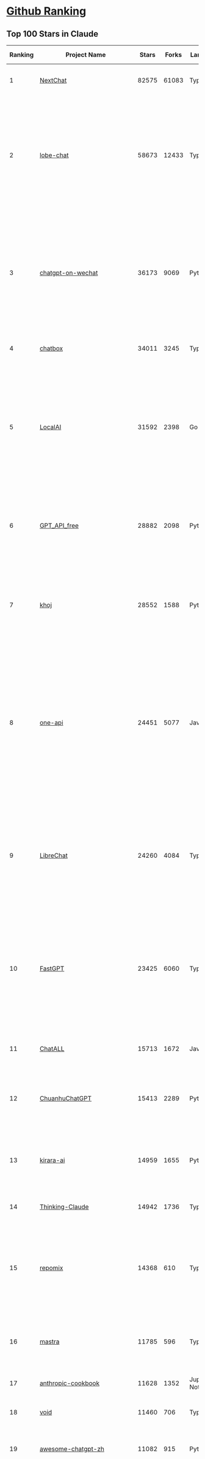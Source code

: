 [Github Ranking](../README.md)
==========

## Top 100 Stars in Claude

| Ranking | Project Name | Stars | Forks | Language | Open Issues | Description | Last Commit |
| ------- | ------------ | ----- | ----- | -------- | ----------- | ----------- | ----------- |
| 1 | [NextChat](https://github.com/ChatGPTNextWeb/NextChat) | 82575 | 61083 | TypeScript | 614 | ✨ Light and Fast AI Assistant. Support: Web \| iOS \| MacOS \| Android \|  Linux \| Windows | 2025-04-07T10:57:52Z |
| 2 | [lobe-chat](https://github.com/lobehub/lobe-chat) | 58673 | 12433 | TypeScript | 665 | 🤯 Lobe Chat - an open-source, modern-design AI chat framework. Supports Multi AI Providers( OpenAI / Claude 3 / Gemini / Ollama / DeepSeek / Qwen), Knowledge Base (file upload / knowledge management / RAG ), Multi-Modals (Plugins/Artifacts) and Thinking. One-click FREE deployment of your private ChatGPT/ Claude / DeepSeek application. | 2025-04-09T02:54:06Z |
| 3 | [chatgpt-on-wechat](https://github.com/zhayujie/chatgpt-on-wechat) | 36173 | 9069 | Python | 283 | 基于大模型搭建的聊天机器人，同时支持 微信公众号、企业微信应用、飞书、钉钉 等接入，可选择GPT3.5/GPT-4o/GPT-o1/ DeepSeek/Claude/文心一言/讯飞星火/通义千问/ Gemini/GLM-4/Claude/Kimi/LinkAI，能处理文本、语音和图片，访问操作系统和互联网，支持基于自有知识库进行定制企业智能客服。 | 2025-03-30T07:12:29Z |
| 4 | [chatbox](https://github.com/chatboxai/chatbox) | 34011 | 3245 | TypeScript | 636 | User-friendly Desktop Client App for AI Models/LLMs (GPT, Claude, Gemini, Ollama...) | 2025-03-20T15:20:56Z |
| 5 | [LocalAI](https://github.com/mudler/LocalAI) | 31592 | 2398 | Go | 420 | :robot: The free, Open Source alternative to OpenAI, Claude and others. Self-hosted and local-first. Drop-in replacement for OpenAI,  running on consumer-grade hardware. No GPU required. Runs gguf, transformers, diffusers and many more models architectures. Features: Generate Text, Audio, Video, Images, Voice Cloning, Distributed, P2P inference | 2025-04-08T20:15:33Z |
| 6 | [GPT_API_free](https://github.com/chatanywhere/GPT_API_free) | 28882 | 2098 | Python | 3 | Free ChatGPT&DeepSeek API Key，免费ChatGPT&DeepSeek API。免费接入DeepSeek API和GPT4 API，支持 gpt \| deepseek \| claude \| gemini \| grok 等排名靠前的常用大模型。 | 2025-03-17T20:29:27Z |
| 7 | [khoj](https://github.com/khoj-ai/khoj) | 28552 | 1588 | Python | 72 | Your AI second brain. Self-hostable. Get answers from the web or your docs. Build custom agents, schedule automations, do deep research. Turn any online or local LLM into your personal, autonomous AI (gpt, claude, gemini, llama, qwen, mistral). Get started - free. | 2025-04-08T12:37:22Z |
| 8 | [one-api](https://github.com/songquanpeng/one-api) | 24451 | 5077 | JavaScript | 824 | LLM API 管理 & 分发系统，支持 OpenAI、Azure、Anthropic Claude、Google Gemini、DeepSeek、字节豆包、ChatGLM、文心一言、讯飞星火、通义千问、360 智脑、腾讯混元等主流模型，统一 API 适配，可用于 key 管理与二次分发。单可执行文件，提供 Docker 镜像，一键部署，开箱即用。LLM API management & key redistribution system, unifying multiple providers under a single API. Single binary, Docker-ready, with an English UI. | 2025-02-21T11:30:22Z |
| 9 | [LibreChat](https://github.com/danny-avila/LibreChat) | 24260 | 4084 | TypeScript | 136 | Enhanced ChatGPT Clone: Features Agents, DeepSeek, Anthropic, AWS, OpenAI, Assistants API, Azure, Groq, o1, GPT-4o, Mistral, OpenRouter, Vertex AI, Gemini, Artifacts, AI model switching, message search, Code Interpreter, langchain, DALL-E-3, OpenAPI Actions, Functions, Secure Multi-User Auth, Presets, open-source for self-hosting. Active project. | 2025-04-09T03:19:57Z |
| 10 | [FastGPT](https://github.com/labring/FastGPT) | 23425 | 6060 | TypeScript | 479 | FastGPT is a knowledge-based platform built on the LLMs, offers a comprehensive suite of out-of-the-box capabilities such as data processing, RAG retrieval, and visual AI workflow orchestration, letting you easily develop and deploy complex question-answering systems without the need for extensive setup or configuration. | 2025-04-08T10:03:58Z |
| 11 | [ChatALL](https://github.com/ai-shifu/ChatALL) | 15713 | 1672 | JavaScript | 223 |  Concurrently chat with ChatGPT, Bing Chat, Bard, Alpaca, Vicuna, Claude, ChatGLM, MOSS, 讯飞星火, 文心一言 and more, discover the best answers | 2025-03-14T16:14:36Z |
| 12 | [ChuanhuChatGPT](https://github.com/GaiZhenbiao/ChuanhuChatGPT) | 15413 | 2289 | Python | 122 | GUI for ChatGPT API and many LLMs. Supports agents, file-based QA, GPT finetuning and query with web search. All with a neat UI. | 2025-03-13T09:36:38Z |
| 13 | [kirara-ai](https://github.com/lss233/kirara-ai) | 14959 | 1655 | Python | 255 | 🤖 可 DIY 的 多模态 AI 聊天机器人 \| 🚀 快速接入 微信、 QQ、Telegram、等聊天平台 \| 🦈支持DeepSeek、Grok、Claude、Ollama、Gemini、OpenAI \| 工作流系统、网页搜索、AI画图、人设调教、虚拟女仆、语音对话 \|  | 2025-04-06T19:17:25Z |
| 14 | [Thinking-Claude](https://github.com/richards199999/Thinking-Claude) | 14942 | 1736 | TypeScript | 0 | Let your Claude able to think | 2025-03-10T04:02:46Z |
| 15 | [repomix](https://github.com/yamadashy/repomix) | 14368 | 610 | TypeScript | 77 | 📦 Repomix (formerly Repopack) is a powerful tool that packs your entire repository into a single, AI-friendly file. Perfect for when you need to feed your codebase to Large Language Models (LLMs) or other AI tools like Claude, ChatGPT, DeepSeek, Perplexity, Gemini, Gemma, Llama, Grok, and more. | 2025-04-07T02:37:06Z |
| 16 | [mastra](https://github.com/mastra-ai/mastra) | 11785 | 596 | TypeScript | 68 | The TypeScript AI agent framework. ⚡ Assistants, RAG, observability. Supports any LLM: GPT-4, Claude, Gemini, Llama. | 2025-04-09T03:01:46Z |
| 17 | [anthropic-cookbook](https://github.com/anthropics/anthropic-cookbook) | 11628 | 1352 | Jupyter Notebook | 28 | A collection of notebooks/recipes showcasing some fun and effective ways of using Claude. | 2025-03-07T17:43:37Z |
| 18 | [void](https://github.com/voideditor/void) | 11460 | 706 | TypeScript | 73 | None | 2025-04-08T09:44:10Z |
| 19 | [awesome-chatgpt-zh](https://github.com/EmbraceAGI/awesome-chatgpt-zh) | 11082 | 915 | Python | 0 | ChatGPT 中文指南🔥，ChatGPT 中文调教指南，指令指南，应用开发指南，精选资源清单，更好的使用 chatGPT 让你的生产力 up up up! 🚀 | 2024-11-05T10:24:21Z |
| 20 | [claude-engineer](https://github.com/Doriandarko/claude-engineer) | 10961 | 1164 | Python | 10 | Claude Engineer is an interactive command-line interface (CLI) that leverages the power of Anthropic's Claude-3.5-Sonnet model to assist with software development tasks.This framework enables Claude to generate and manage its own tools, continuously expanding its capabilities through conversation. Available both as a CLI and a modern web interface | 2024-12-12T22:08:15Z |
| 21 | [LangBot](https://github.com/RockChinQ/LangBot) | 10348 | 758 | Python | 87 | 😎简单易用、🧩丰富生态 - 大模型原生即时通信机器人平台 \| 适配 QQ / 微信（企业微信、个人微信）/ 飞书 / 钉钉 / Discord / Telegram / Slack 等平台 \| 支持 ChatGPT、DeepSeek、Dify、Claude、Gemini、xAI Grok、Ollama、LM Studio、阿里云百炼、火山方舟、SiliconFlow、Qwen、Moonshot、ChatGLM、SillyTraven、MCP 等 LLM 的机器人 / Agent \| LLM-based instant messaging bots platform, supports Discord, Telegram, WeChat, Lark, DingTalk, QQ, Slack | 2025-04-08T09:57:38Z |
| 22 | [coai](https://github.com/coaidev/coai) | 8194 | 1099 | TypeScript | 20 | 🚀 Next Generation AI One-Stop Internationalization Solution. 🚀 下一代 AI 一站式 B/C 端解决方案，支持 OpenAI，Midjourney，Claude，讯飞星火，Stable Diffusion，DALL·E，ChatGLM，通义千问，腾讯混元，360 智脑，百川 AI，火山方舟，新必应，Gemini，Moonshot 等模型，支持对话分享，自定义预设，云端同步，模型市场，支持弹性计费和订阅计划模式，支持图片解析，支持联网搜索，支持模型缓存，丰富美观的后台管理与仪表盘数据统计。 | 2025-03-24T17:56:38Z |
| 23 | [Noi](https://github.com/lencx/Noi) | 7361 | 554 | JavaScript | 146 | 🚀 Power Your World with AI - Explore, Extend, Empower. | 2025-03-16T05:32:26Z |
| 24 | [claude-code](https://github.com/anthropics/claude-code) | 7334 | 381 | Shell | 263 | Claude Code is an agentic coding tool that lives in your terminal, understands your codebase, and helps you code faster by executing routine tasks, explaining complex code, and handling git workflows - all through natural language commands. | 2025-04-05T02:00:54Z |
| 25 | [Upsonic](https://github.com/Upsonic/Upsonic) | 7272 | 682 | Python | 28 | The most reliable AI agent framework that supports MCP. | 2025-04-08T16:21:51Z |
| 26 | [new-api](https://github.com/QuantumNous/new-api) | 6581 | 1304 | Go | 143 | AI模型接口管理与分发系统，支持将多种大模型转为统一格式调用，支持OpenAI、Claude等格式，可供个人或者企业内部管理与分发渠道使用，本项目基于One API二次开发。🍥 The next-generation LLM gateway and AI asset management system supports multiple languages. | 2025-04-08T10:15:26Z |
| 27 | [opencommit](https://github.com/di-sukharev/opencommit) | 6571 | 350 | JavaScript | 144 | GPT wrapper for git — generate commit messages with an LLM in 1 sec — works best with Claude 3.5 — supports local models too | 2025-04-08T08:19:53Z |
| 28 | [BlackFriday-GPTs-Prompts](https://github.com/friuns2/BlackFriday-GPTs-Prompts) | 6531 | 1016 | None | 83 | List of free GPTs that doesn't require plus subscription  | 2024-11-08T11:03:14Z |
| 29 | [aichat](https://github.com/sigoden/aichat) | 6327 | 411 | Rust | 0 | All-in-one LLM CLI tool featuring Shell Assistant, Chat-REPL, RAG, AI Tools & Agents, with access to OpenAI, Claude, Gemini, Ollama, Groq, and more. | 2025-03-28T14:14:41Z |
| 30 | [promptfoo](https://github.com/promptfoo/promptfoo) | 6116 | 507 | TypeScript | 148 | Test your prompts, agents, and RAGs. Red teaming, pentesting, and vulnerability scanning for LLMs. Compare performance of GPT, Claude, Gemini, Llama, and more. Simple declarative configs with command line and CI/CD integration. | 2025-04-08T22:22:53Z |
| 31 | [llamacoder](https://github.com/Nutlope/llamacoder) | 5859 | 1324 | TypeScript | 38 | Open source Claude Artifacts – built with Llama 3.1 405B | 2025-04-08T15:15:38Z |
| 32 | [deep-searcher](https://github.com/zilliztech/deep-searcher) | 5327 | 508 | Python | 20 | Open Source Deep Research Alternative to Reason and Search on Private Data. Written in Python. | 2025-04-07T02:50:16Z |
| 33 | [code2prompt](https://github.com/mufeedvh/code2prompt) | 5324 | 307 | Rust | 8 | A CLI tool to convert your codebase into a single LLM prompt with source tree, prompt templating, and token counting. | 2025-04-08T15:02:39Z |
| 34 | [fragments](https://github.com/e2b-dev/fragments) | 5201 | 672 | TypeScript | 9 | Open-source Next.js template for building apps that are fully generated by AI. By E2B. | 2025-04-06T17:57:17Z |
| 35 | [opencompass](https://github.com/open-compass/opencompass) | 5122 | 532 | Python | 291 | OpenCompass is an LLM evaluation platform, supporting a wide range of models (Llama3, Mistral, InternLM2,GPT-4,LLaMa2, Qwen,GLM, Claude, etc) over 100+ datasets. | 2025-04-08T06:42:26Z |
| 36 | [deepclaude](https://github.com/getAsterisk/deepclaude) | 4987 | 393 | Rust | 44 | A high-performance LLM inference API and Chat UI that integrates DeepSeek R1's CoT reasoning traces with Anthropic Claude models. | 2025-02-04T22:55:51Z |
| 37 | [GodMode](https://github.com/smol-ai/GodMode) | 4250 | 334 | TypeScript | 50 | AI Chat Browser: Fast, Full webapp access to ChatGPT / Claude / Bard / Bing / Llama2! I use this 20 times a day. | 2024-07-29T00:31:03Z |
| 38 | [maestro](https://github.com/Doriandarko/maestro) | 4226 | 657 | Python | 32 | A framework for Claude Opus to intelligently orchestrate subagents. | 2024-07-01T06:49:15Z |
| 39 | [fastmcp](https://github.com/jlowin/fastmcp) | 4121 | 195 | Python | 31 | The fast, Pythonic way to build Model Context Protocol servers 🚀  | 2025-04-08T17:33:40Z |
| 40 | [bot-on-anything](https://github.com/zhayujie/bot-on-anything) | 4060 | 924 | Python | 262 | A large model-based chatbot builder that can quickly integrate AI models (including ChatGPT, Claude, Gemini) into various software applications (such as Telegram, Gmail, Slack, and websites). | 2025-01-03T14:13:51Z |
| 41 | [obsidian-smart-connections](https://github.com/brianpetro/obsidian-smart-connections) | 3502 | 203 | JavaScript | 347 | Chat with your notes & see links to related content with AI embeddings. Use local models or 100+ via APIs like Claude, Gemini, ChatGPT & Llama 3 | 2025-04-08T01:12:43Z |
| 42 | [casibase](https://github.com/casibase/casibase) | 3463 | 405 | Go | 32 | ⚡️AI Cloud OS: Open-source enterprise-level AI knowledge base and Manus-like agent management platform with admin UI, user management and Single-Sign-On⚡️, supports ChatGPT, Claude, DeepSeek R1, Llama, Ollama, HuggingFace, etc., chat bot demo: https://ai.casibase.com, admin UI demo: https://ai-admin.casibase.com | 2025-04-08T17:10:49Z |
| 43 | [every-chatgpt-gui](https://github.com/billmei/every-chatgpt-gui) | 3345 | 240 | None | 6 | Every front-end GUI client for ChatGPT, Claude, and other LLMs | 2025-03-29T17:02:40Z |
| 44 | [codecompanion.nvim](https://github.com/olimorris/codecompanion.nvim) | 3122 | 188 | Lua | 1 | ✨ AI-powered coding, seamlessly in Neovim | 2025-04-08T22:18:21Z |
| 45 | [Awesome-ChatGPT-prompts-ZH_CN](https://github.com/L1Xu4n/Awesome-ChatGPT-prompts-ZH_CN) | 2988 | 164 | None | 12 | 如何将ChatGPT调教成一只猫娘 | 2023-07-18T15:57:44Z |
| 46 | [free-llm-api-resources](https://github.com/cheahjs/free-llm-api-resources) | 2617 | 227 | Python | 3 | A list of free LLM inference resources accessible via API. | 2025-04-09T01:22:38Z |
| 47 | [mcp-playwright](https://github.com/executeautomation/mcp-playwright) | 2593 | 198 | TypeScript | 17 | Playwright Model Context Protocol Server - Tool to automate Browsers and APIs in Claude Desktop, Cline, Cursor IDE and More 🔌 | 2025-03-30T18:51:49Z |
| 48 | [aide](https://github.com/nicepkg/aide) | 2556 | 176 | TypeScript | 31 | Conquer Any Code in VSCode: One-Click Comments, Conversions, UI-to-Code, and AI Batch Processing of Files! 在 VSCode 中征服任何代码：一键注释、转换、UI 图生成代码、AI 批量处理文件！💪 | 2025-03-08T03:13:34Z |
| 49 | [poe-api](https://github.com/ading2210/poe-api) | 2502 | 316 | Python | 39 | [UNMAINTAINED] A reverse engineered Python API wrapper for Quora's Poe, which provides free access to ChatGPT, GPT-4, and Claude. | 2023-09-18T04:56:52Z |
| 50 | [DeepClaude](https://github.com/ErlichLiu/DeepClaude) | 2458 | 484 | Python | 24 | Unleash Next-Level AI! 🚀  💻 Code Generation: DeepSeek r1 + Claude 3.7 Sonnet - Unparalleled Performance! 📝 Content Creation: DeepSeek r1 + Gemini 2.5 Pro - Superior Quality! 🔌 OpenAI-Compatible. 🌊 Streaming & Non-Streaming Support.  ✨ Experience the Future of AI – Today! Click to Try Now! ✨ | 2025-04-03T11:51:59Z |
| 51 | [claude-coder](https://github.com/kodu-ai/claude-coder) | 2385 | 129 | TypeScript | 17 | Kodu is an autonomous coding agent that lives in your IDE. It is a VSCode extension that can help you build your dream project step by step by leveraging the latest technologies in automated coding agents  | 2025-03-17T09:31:18Z |
| 52 | [firecrawl-mcp-server](https://github.com/mendableai/firecrawl-mcp-server) | 2292 | 201 | JavaScript | 15 | Official Firecrawl MCP Server - Adds powerful web scraping to Cursor, Claude and any other LLM clients. | 2025-04-03T16:17:25Z |
| 53 | [awesome-claude-prompts](https://github.com/langgptai/awesome-claude-prompts) | 2258 | 214 | None | 0 | This repo includes Claude prompt curation to use Claude better. | 2025-03-01T00:29:09Z |
| 54 | [griptape](https://github.com/griptape-ai/griptape) | 2242 | 189 | Python | 58 | Modular Python framework for AI agents and workflows with chain-of-thought reasoning, tools, and memory.  | 2025-04-08T20:10:49Z |
| 55 | [VLMEvalKit](https://github.com/open-compass/VLMEvalKit) | 2164 | 318 | Python | 78 | Open-source evaluation toolkit of large multi-modality models (LMMs), support 220+ LMMs, 80+ benchmarks | 2025-04-09T02:52:49Z |
| 56 | [elia](https://github.com/darrenburns/elia) | 2104 | 131 | Python | 12 | A snappy, keyboard-centric terminal user interface for interacting with large language models. Chat with ChatGPT, Claude, Llama 3, Phi 3, Mistral, Gemma and more. | 2024-10-10T19:12:52Z |
| 57 | [ruby_llm](https://github.com/crmne/ruby_llm) | 1939 | 77 | Ruby | 28 | A delightful Ruby way to work with AI. No configuration madness, no complex callbacks, no handler hell – just beautiful, expressive Ruby code. | 2025-04-08T17:19:51Z |
| 58 | [dialoqbase](https://github.com/n4ze3m/dialoqbase) | 1747 | 275 | TypeScript | 39 | Create chatbots with ease | 2024-10-15T14:24:20Z |
| 59 | [tokencost](https://github.com/AgentOps-AI/tokencost) | 1627 | 73 | Python | 13 | Easy token price estimates for 400+ LLMs. TokenOps. | 2025-04-02T18:43:02Z |
| 60 | [Thinking_in_Java_MindMapping](https://github.com/LjyYano/Thinking_in_Java_MindMapping) | 1602 | 461 | None | 0 | 编程笔记、观影指南、读书笔记、生活感悟、Switch 游戏 | 2025-01-27T03:29:42Z |
| 61 | [DesktopCommanderMCP](https://github.com/wonderwhy-er/DesktopCommanderMCP) | 1584 | 164 | TypeScript | 14 | This is MCP server for Claude that gives it terminal control, file system search and diff file editing capabilities | 2025-04-08T20:27:03Z |
| 62 | [claude-task-master](https://github.com/eyaltoledano/claude-task-master) | 1528 | 170 | JavaScript | 40 | An AI-powered task-management system you can drop into Cursor. | 2025-04-08T22:51:21Z |
| 63 | [papersgpt-for-zotero](https://github.com/papersgpt/papersgpt-for-zotero) | 1476 | 48 | JavaScript | 39 | Zotero chat PDF with AI, DeepSeek, GPT 4.5, ChatGPT, Claude, Gemini, Llama 4 | 2025-04-06T04:05:15Z |
| 64 | [GalTransl](https://github.com/GalTransl/GalTransl) | 1471 | 96 | Python | 26 | 支持GPT-4/Claude/Deepseek/Sakura等大语言模型的Galgame自动化翻译解决方案  Automated translation solution for visual novels supporting GPT-4/Claude/Deepseek/Sakura | 2025-04-08T15:16:09Z |
| 65 | [AIChatWeb](https://github.com/Nanjiren01/AIChatWeb) | 1431 | 398 | TypeScript | 20 | 在ChatGPT-Next-Web的基础上，增加注册登录，额度限制，邀请，敏感词，支付，基于docker一键部署。提供后台管理系统，可配置标题、欢迎词、额度不足提醒、公告 | 2024-07-19T07:23:42Z |
| 66 | [unity-mcp](https://github.com/justinpbarnett/unity-mcp) | 1408 | 197 | C# | 17 | A Unity MCP server that allows MCP clients like Claude Desktop or Cursor to perform Unity Editor actions. | 2025-04-09T01:24:48Z |
| 67 | [ax](https://github.com/ax-llm/ax) | 1376 | 104 | TypeScript | 11 | The "official" unofficial DSPy framework. Build LLM powered agents and other workflows, based on the Stanford DSP paper. | 2025-04-07T20:50:57Z |
| 68 | [Agently](https://github.com/AgentEra/Agently) | 1297 | 146 | Python | 27 | [GenAI Application Development Framework]  🚀 Build GenAI application quick and easy 💬 Easy to interact with GenAI agent in code using structure data and chained-calls syntax 🧩 Use Agently Workflow to manage complex GenAI working logic 🔀 Switch to any model without rewrite application code | 2025-04-06T08:39:33Z |
| 69 | [claude-to-chatgpt](https://github.com/jtsang4/claude-to-chatgpt) | 1288 | 151 | Python | 10 | This project converts the API of Anthropic's Claude model to the OpenAI Chat API format. | 2024-08-18T08:35:25Z |
| 70 | [PandoraHelper](https://github.com/nianhua99/PandoraHelper) | 1268 | 173 | TypeScript | 6 | 使用 PandoraHelper 轻松和你的小伙伴共享 ChatGPT Plus/Claude Pro 服务！ | 2025-02-24T09:10:11Z |
| 71 | [ChatChat](https://github.com/okisdev/ChatChat) | 1247 | 216 | TypeScript | 3 | Chat Chat, your own unified chat and search to AI platform, with a simple and easy to use interface. | 2025-04-08T22:05:49Z |
| 72 | [modelfusion](https://github.com/vercel/modelfusion) | 1247 | 88 | TypeScript | 33 | The TypeScript library for building AI applications. | 2024-07-19T15:17:19Z |
| 73 | [spacy-llm](https://github.com/explosion/spacy-llm) | 1224 | 94 | Python | 37 | 🦙 Integrating LLMs into structured NLP pipelines | 2025-01-08T22:26:19Z |
| 74 | [aws-genai-llm-chatbot](https://github.com/aws-samples/aws-genai-llm-chatbot) | 1219 | 370 | TypeScript | 23 | A modular and comprehensive solution to deploy a Multi-LLM and Multi-RAG powered chatbot (Amazon Bedrock, Anthropic, HuggingFace, OpenAI, Meta, AI21, Cohere, Mistral) using AWS CDK on AWS | 2025-04-04T14:49:52Z |
| 75 | [prism](https://github.com/prism-php/prism) | 1217 | 96 | PHP | 19 | A unified interface for working with LLMs in Laravel | 2025-04-08T20:40:04Z |
| 76 | [sage](https://github.com/Storia-AI/sage) | 1205 | 107 | Python | 23 | Chat with any codebase in under two minutes \| Fully local or via third-party APIs | 2024-11-11T04:49:34Z |
| 77 | [claude-prompt-generator](https://github.com/aws-samples/claude-prompt-generator) | 1204 | 111 | Python | 1 | None | 2024-10-10T21:34:35Z |
| 78 | [AISuperDomain](https://github.com/win4r/AISuperDomain) | 1201 | 216 | C# | 34 | Aila(AI超元域): The premier AI integration tool for Windows, macOS, and Android. Ask once, get answers from 10+ AIs like ChatGPT, Gemini, Claude3, Copilot, Poe, perplexity and more. Features customizable AI and prompts. | 2025-03-29T13:30:57Z |
| 79 | [gp.nvim](https://github.com/Robitx/gp.nvim) | 1120 | 94 | Lua | 41 | Gp.nvim (GPT prompt) Neovim AI plugin: ChatGPT sessions & Instructable text/code operations & Speech to text [OpenAI, Ollama, Anthropic, ..] | 2025-04-08T21:18:30Z |
| 80 | [LLM-Prompt-Library](https://github.com/abilzerian/LLM-Prompt-Library) | 1089 | 115 | Python | 0 | My personal prompt library for various LLMs + scripts & tools. Suitable for models from Deepseek, OpenAI, Claude, Meta, Mistral, Google, Grok, and others. | 2025-03-18T17:04:23Z |
| 81 | [bedrock-claude-chat](https://github.com/aws-samples/bedrock-claude-chat) | 1083 | 405 | TypeScript | 117 | AWS-native chatbot using Bedrock | 2025-04-09T03:05:54Z |
| 82 | [poe-api-wrapper](https://github.com/snowby666/poe-api-wrapper) | 1074 | 141 | Python | 27 | 👾 A Python API wrapper for Poe.com. With this, you will have free access to GPT-4, Claude, Llama, Gemini, Mistral and more! 🚀 | 2025-03-07T20:07:31Z |
| 83 | [APIPark](https://github.com/APIParkLab/APIPark) | 1050 | 148 | TypeScript | 70 | 🦄云原生、超高性能 AI&API网关，LLM API 管理、分发系统、开放平台，支持所有AI API，不限于OpenAI、Azure、Anthropic Claude、Google Gemini、DeepSeek、字节豆包、ChatGLM、文心一言、讯飞星火、通义千问、360 智脑、腾讯混元等主流模型，统一 API 请求和返回，API申请与审批，调用统计、负载均衡、多模型灾备。一键部署，开箱即用。Cloud native, ultra-high performance AI&API gateway, LLM API management, distribution system, open platform, supporting all AI APIs. | 2025-04-08T05:46:19Z |
| 84 | [codemcp](https://github.com/ezyang/codemcp) | 1033 | 82 | Python | 24 | Coding assistant MCP for Claude Desktop | 2025-04-08T12:35:39Z |
| 85 | [chatgpt-shell](https://github.com/xenodium/chatgpt-shell) | 1017 | 93 | Emacs Lisp | 41 | A multi-llm Emacs shell (ChatGPT, Claude, DeepSeek, Gemini, Kagi, Ollama, Perplexity) + editing integrations | 2025-04-02T16:34:28Z |
| 86 | [open-computer-use](https://github.com/e2b-dev/open-computer-use) | 1016 | 133 | Python | 7 | AI computer use powered by open source LLMs and E2B Desktop Sandbox | 2025-03-13T07:46:24Z |
| 87 | [langchat](https://github.com/TyCoding/langchat) | 1015 | 206 | Java | 7 | LangChat: Java LLMs/AI Project, Supports Multi AI Providers( Gitee AI/ 智谱清言 / 阿里通义 / 百度千帆 / DeepSeek / 抖音豆包 / 零一万物 / 讯飞星火 / OpenAI / Gemini / Ollama / Azure / Claude 等大模型), Java生态下AI大模型产品解决方案，快速构建企业级AI知识库、AI机器人应用 | 2025-04-03T08:57:02Z |
| 88 | [ChatGPT-Telegram-Bot](https://github.com/yym68686/ChatGPT-Telegram-Bot) | 986 | 314 | Python | 9 | TeleChat: 🤖️ an AI chat Telegram bot can Web Search Powered by GPT-3.5/4/4 Turbo/4o, DALL·E 3, Groq, Gemini 1.5 Pro/Flash and the official Claude2.1/3/3.5 API using Python on Zeabur, fly.io and Replit. | 2025-04-08T19:31:12Z |
| 89 | [RisuAI](https://github.com/kwaroran/RisuAI) | 965 | 165 | TypeScript | 65 | Make your own story. User-friendly software for LLM roleplaying | 2025-04-08T10:22:07Z |
| 90 | [py-gpt](https://github.com/szczyglis-dev/py-gpt) | 954 | 183 | Python | 20 | Desktop AI Assistant powered by o1, o3, GPT-4, GPT-4 Vision, Gemini, Claude, Llama 3, DeepSeek, Bielik, DALL-E,  chat, vision, voice control, image generation and analysis, agents, command execution, file upload/download, speech synthesis and recognition, access to Web, memory, presets, assistants, plugins, and more. Linux, Windows, Mac | 2025-03-06T02:28:15Z |
| 91 | [GenAI_LLM_timeline](https://github.com/hollobit/GenAI_LLM_timeline) | 953 | 58 | None | 4 | ChatGPT, GenerativeAI and LLMs Timeline | 2024-05-19T23:57:02Z |
| 92 | [generative-ai-use-cases](https://github.com/aws-samples/generative-ai-use-cases) | 912 | 217 | TypeScript | 46 | Application implementation with business use cases for safely utilizing generative AI in business operations | 2025-04-09T03:19:26Z |
| 93 | [AIaW](https://github.com/NitroRCr/AIaW) | 887 | 73 | Vue | 10 | AI as Workspace - A better AI (LLM) client. Full-featured, lightweight. Support multiple workspaces, plugin system, cross-platform, local first + real-time cloud sync, Artifacts, MCP \| 更好的 AI 客户端 | 2025-04-08T09:55:59Z |
| 94 | [HiveChat](https://github.com/HiveNexus/HiveChat) | 870 | 144 | TypeScript | 17 | An AI chat bot for small and medium-sized teams, supporting models such as Deepseek, Open AI, Claude, and Gemini. 专为中小团队设计的 AI 聊天应用，支持 Deepseek、Open AI、Claude、Gemini 等模型。 | 2025-04-06T15:03:56Z |
| 95 | [raycast-g4f](https://github.com/XInTheDark/raycast-g4f) | 828 | 58 | JavaScript | 10 | Raycast extension to use GPT, Claude, Llama, and more... all for FREE! + Full support for custom APIs. | 2025-04-06T04:47:33Z |
| 96 | [chatgpt-adapter](https://github.com/bincooo/chatgpt-adapter) | 822 | 183 | Go | 19 | 集成了openai-api、coze、deepseek、cursor、windsurf、qodo、blackbox、you、grok、bing  绘画 多款AI的聊天逆向接口适配到 OpenAI API 标准接口服务端。 | 2025-03-31T15:18:40Z |
| 97 | [Claude-API](https://github.com/KoushikNavuluri/Claude-API) | 815 | 134 | Python | 21 | This project provides an unofficial API for Claude AI, allowing users to access and interact with Claude AI . | 2024-08-17T12:46:18Z |
| 98 | [IncarnaMind](https://github.com/junruxiong/IncarnaMind) | 791 | 53 | Python | 8 | Connect and chat with your multiple documents (pdf and txt) through GPT 3.5, GPT-4 Turbo, Claude and Local Open-Source LLMs | 2025-02-07T00:23:08Z |
| 99 | [mac_computer_use](https://github.com/deedy/mac_computer_use) | 781 | 129 | Python | 10 | A fork of Anthropic Computer Use that you can run on Mac computers to give Claude and other AI models autonomous access to your computer. | 2024-12-16T05:21:06Z |
| 100 | [promptmap](https://github.com/utkusen/promptmap) | 767 | 80 | Python | 0 | a prompt injection scanner for custom LLM applications | 2025-03-08T12:01:47Z |

